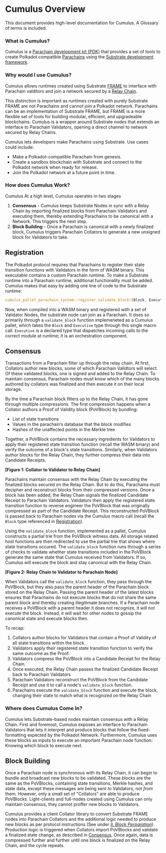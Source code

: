 # Cumulus Overview

This document provides high-level documentation for Cumulus. A Glossary of terms is included.

### What is Cumulus?
Cumulus is a [Parachain development kit (PDK)](https://wiki.polkadot.network/docs/en/build-pdk) that provides a set of tools to create Polkadot compatible [Parachains](https://substrate.dev/docs/en/knowledgebase/getting-started/glossary#parachain) using the [Substrate development framework](http://substrate.dev/).

### Why would I use Cumulus?
Cumulus allows runtimes created using Substrate [FRAME](https://substrate.dev/docs/en/knowledgebase/runtime/frame) to interface with Parachain valditors and join a network secured by a [Relay Chain](https://substrate.dev/docs/en/knowledgebase/getting-started/glossary#relay-chain). 

This distinction is important as runtimes created with purely Substrate FRAME are not Parachains and cannot join a Polkadot network. Parachains can be an implementation of Substrate FRAME, but FRAME is a more flexible set of tools for building modular, efficient, and upgradeable blockchains. Cumulus is a wrapper around Substrate nodes that extends an interface to Parachain Validators, opening a direct channel to network secured by Relay Chains. 

Cumulus lets developers make Parachains using Substrate. Use cases could include:
- Make a Polkadot-compatible Parachain from genesis.
- Create a sandbox blockchain with Substrate and connect to the Polkadot network when ready for release.
- Join the Polkadot network at a future point in time.

### How does Cumulus Work?
Cumulus At a high level, Cumulus operates in two stages

1. **Consensus** - Cumulus keeps Substrate Nodes in sync with a Relay Chain by importing finalized blocks from Parachain Validators and executing them, thereby extending Parachains to be canonical with a Network. This triggers the next step.
2. **Block Building** - Once a Parachain is canonical with a newly finalized block, Cumulus triggers Parachain Collators to generate a new unsigned block for Validators to take.

## Registration
The Polkadot protocol requires that Parachains to register their state transition functions with Validators in the form of WASM binary. This executable contains a custom Parachain runtime. To make a Substrate runtime into a Parachain runtime, additional functionality must be added. Cumulus makes that easy by adding one line of code to the Substrate runtime:

```rust
cumulus_pallet_parachain_system::register_validate_block!(Block, Executive);
```
Now, when compiled into a WASM binary and registered with a set of Validator Nodes, the substrate node can join as a Parachain. It does so primarily through a `validate_block` function implemeneted as a Cumulus pallet, which takes the `Block` and `Executive` type through this single macro call. `Executive` is a declared type that dispatches incoming calls to the correct module at runtime; it is an orchestration component.

## Consensus
Transactions from a Parachain filter up through the relay chain. At first, Collators author new blocks, some of which Parachain Validtors will select. Of these validated blocks, one is signed and added to the Relay Chain. To maintain consensus, Parachain nodes must know which of the many blocks authored by collators was finalized and then execute it on their local storage.

By the time a Parachain block filters up to the Relay Chain, it has gone through multiple compressions. The first compression happens when a Collator authors a Proof of Validity block (PoVBlock) by bundling:

- List of state transitions
- Values in the parachain’s database that the block modifies
- Hashes of the unaffected points in the Merkle tree

Together, a PoVBlock contains the necessary ingredients for Validators to apply their registered state transition function (recall the WASM binary) and verify the outcome of a block's state transitions. Similarly, when Validators author blocks for the Relay Chain, they further compress their data into Candidate Receipts.

**[Figure 1: Collator to Validator to Relay Chain]**

Parachains maintain consensus with the Relay Chain by executing the finalized blocks secured on the Relay Chain. But to do this, Parachains must decipher and reconstruct blocks from their compressed versions. Once a block has been added, the Relay Chain signals the finalized Candidate Receipt to Parachain Validators. Validators then apply the registered state transition function to reverse engineer the PoVBlock that was originally compressed as part of the Candidate Receipt. This reconstructed PoVBlock is passed back to Parachain nodes via the Cumulus macro call (recall the `Block` type referenced in [Registration](#Registration)). 

Using the `validate_block` function, implemented as a pallet, Cumulus constructs a partial trie from the PoVBlock witness data. All storage related host functions are then redirected to use the partial trie that shows where state transitions occured. The `validate_block` function runs through a series of checks to validate whether state transitions included in the PoVBlock generate the same state that Cumulus received from Validators. If so, Cumulus will execute the block and stay canonical with the Relay Chain.

**[Figure 2: Relay Chain to Validator to Parachain Node]**

When Validators call the `validate_block` function, they pass through the PoVBlock, but they also pass the parent header of the Parachain block stored on the Relay Chain. Passing the parent header of the latest blocks ensures that Parachains do not execute blocks that do not share the same parent block and thereby creating illegitimate branches. If a Parachain node receives a PoVBlock with a parent header it does not recognize, it will not execute the block. Instead, it will wait for other nodes to gossip the canonical state and execute blocks then.

To recap:
1. Collators author blocks for Validators that contain a Proof of Validity of all state transitions within the block.
2. Validators apply their registered state transition function to verify the same outcome as the Proof.
3. Validators compress the PoVBlock into a Candidate Receipt for the Relay Chain.
4. Once executed, the Relay Chain passes the finalized Candidate Receipt back to Parachain Validators
5. Parachain Validators reconstruct the PoVBlock from the Candidate Receipt and use it to call a node's `validate_block` function.
6. Parachains execute the `validate_block` function and execute the block, changing their state to match what is recognized on the Relay Chain

### Where does Cumulus Come In?
Cumulus lets Substrate-based nodes maintain consensus with a Relay Chain. First and foremost, Cumulus exposes an interface to Parachain Validators that lets it interpret and produce blocks that follow the fixed-formatting expected by the Polkadot Network. Furthermore, Cumulus uses these blocks as inputs to execute an important Parachain node function: Knowing which block to execute next.

## Block Building
Once a Parachain node is synchronous with its Relay Chain, it can begin to bundle and broadcast new blocks to be validated. These blocks are the same as the PoVBlocks, containing state transitions, Merkle hashes, and state data, except these messages are being sent _to_ Validators, not _from_ them. However, only a small set of "Collators" are able to produce PoVBlocks. Light-clients and full-nodes created using Cumulus can only maintain consensus, they cannot proffer new blocks to Validators.

Cumulus provides a client Collator library to convert Substrate FRAME nodes into Parachain Collators and the additional logic needed to produce new blocks as per protocol instructions (See under [_II. Block Perparation_](https://polkadot.network/the-path-of-a-parachain-block/)). Production logic is triggered when Collators import PoVBlocks and validate a finalized state change, as described in [Consensus](#Consensus). Once again, data is compressed further and further until one block is finalized on the Relay Chain, and the cycle repeats.
